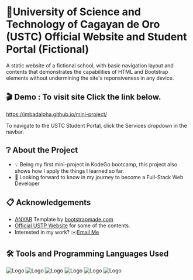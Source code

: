 
# 🏫University of Science and Technology of Cagayan de Oro (USTC) Official Website and Student Portal (Fictional)

A static website of a fictional school, with basic navigation layout and contents that demonstrates the
capabilities of HTML and Bootstrap elements without undermining the site's reponsiveness in any device.


## 🎬 Demo : To visit site Click the link below.

https://imbadalpha.github.io/mini-project/

To navigate to the USTC Student Portal, click the Services dropdown in the navbar.
## ❔ About the Project
- 💡 Being my first mini-project in KodeGo bootcamp, this project also shows how I apply the things I learned so far.
- 🌱 Looking forward to know in my journey to become a Full-Stack Web Developer
## 📋 Acknowledgements

 - [ANYAR](https://bootstrapmade.com/anyar-free-multipurpose-one-page-bootstrap-theme/) Template by [bootstrapmade.com](https://bootstrapmade.com/license/)
 - [Official USTP Website](https://www.ustp.edu.ph/) for some of the contents.
 - Interested in my work?	✉️[Email Me](romeonombrejr@gmail.com)


##  🛠️ Tools and Programming Languages Used
 
![Logo](https://camo.githubusercontent.com/91624b4794cb98081ea55063865721be4b4399472c81e66b89b37fd07aad1d92/68747470733a2f2f696d672e69636f6e73382e636f6d2f636f6c6f722f34382f3030303030302f68746d6c2d352e706e67)
![Logo](https://camo.githubusercontent.com/da839b79b282a7658a172f07e13496fb18bcf9fa624d061def0e80f47a68ff1d/68747470733a2f2f696d672e69636f6e73382e636f6d2f636f6c6f722f34382f3030303030302f6a6176617363726970742e706e67)
![Logo](https://camo.githubusercontent.com/4facbe200b31135c3e8adc1c42a20f242f76910ffb094c82d5a7a8af384f619d/68747470733a2f2f75706c6f61642e77696b696d656469612e6f72672f77696b6970656469612f636f6d6d6f6e732f7468756d622f392f39612f56697375616c5f53747564696f5f436f64655f312e33355f69636f6e2e7376672f3230343870782d56697375616c5f53747564696f5f436f64655f312e33355f69636f6e2e7376672e706e67)
![Logo](https://camo.githubusercontent.com/93595163b3cbf352daa088a91c1117a5c0ff0160e4c7542ed4fb01762f95722e/68747470733a2f2f63646e2e69636f6e73636f75742e636f6d2f69636f6e2f667265652f706e672d3531322f6669676d612d3638323038332e706e67)
![Logo](https://camo.githubusercontent.com/bc60041f5ea7b022c6419b73a15aaac12a2ede682867ec0d3e3c9ec374dce54b/68747470733a2f2f696d672e69636f6e73382e636f6d2f636f6c6f722f34382f3030303030302f6769742e706e67)
![Logo](https://camo.githubusercontent.com/dc75aee770dff630309493116eeebd6a39c7042e4e94780a5e6c8f107bebe76f/68747470733a2f2f696d672e69636f6e73382e636f6d2f636f6c6f722f34382f3030303030302f637373332e706e67)